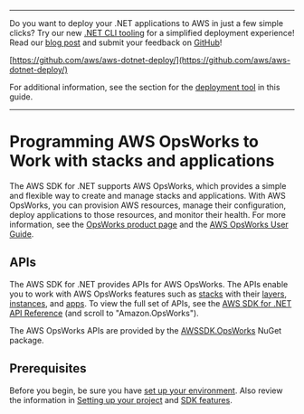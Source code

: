 --------

Do you want to deploy your \.NET applications to AWS in just a few simple clicks? Try our new [\.NET CLI tooling](https://www.nuget.org/packages/AWS.Deploy.CLI/) for a simplified deployment experience\! Read our [blog post](https://aws.amazon.com/blogs/developer/reimagining-the-aws-net-deployment-experience/) and submit your feedback on [GitHub](https://github.com/aws/aws-dotnet-deploy)\!

 [https://github.com/aws/aws-dotnet-deploy/](https://github.com/aws/aws-dotnet-deploy/)

For additional information, see the section for the [deployment tool](https://docs.aws.amazon.com/sdk-for-net/v3/developer-guide/deployment-tool.html) in this guide\.

--------

# Programming AWS OpsWorks to Work with stacks and applications<a name="opsworks-apis-intro"></a>

The AWS SDK for \.NET supports AWS OpsWorks, which provides a simple and flexible way to create and manage stacks and applications\. With AWS OpsWorks, you can provision AWS resources, manage their configuration, deploy applications to those resources, and monitor their health\. For more information, see the [OpsWorks product page](https://aws.amazon.com/opsworks/) and the [AWS OpsWorks User Guide](https://docs.aws.amazon.com/opsworks/latest/userguide/)\.

## APIs<a name="w97aac19c20b5"></a>

The AWS SDK for \.NET provides APIs for AWS OpsWorks\. The APIs enable you to work with AWS OpsWorks features such as [stacks](https://docs.aws.amazon.com/opsworks/latest/userguide/workingstacks.html) with their [layers](https://docs.aws.amazon.com/opsworks/latest/userguide/workinglayers.html), [instances](https://docs.aws.amazon.com/opsworks/latest/userguide/workinginstances.html), and [apps](https://docs.aws.amazon.com/opsworks/latest/userguide/workingapps.html)\. To view the full set of APIs, see the [AWS SDK for \.NET API Reference](https://docs.aws.amazon.com/sdkfornet/v3/apidocs/) \(and scroll to "Amazon\.OpsWorks"\)\.

The AWS OpsWorks APIs are provided by the [AWSSDK\.OpsWorks](https://www.nuget.org/packages/AWSSDK.OpsWorks) NuGet package\.

## Prerequisites<a name="w97aac19c20b7"></a>

Before you begin, be sure you have [set up your environment](net-dg-setup.md)\. Also review the information in [Setting up your project](net-dg-config.md) and [SDK features](net-dg-sdk-features.md)\.